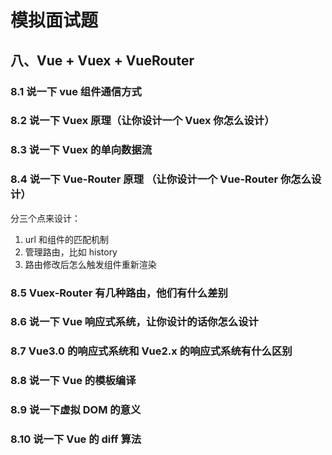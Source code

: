 # 模拟面试题

## 八、Vue + Vuex + VueRouter
### 8.1 说一下 vue 组件通信方式

### 8.2 说一下 Vuex 原理（让你设计一个 Vuex 你怎么设计）

### 8.3 说一下 Vuex 的单向数据流

### 8.4 说一下 Vue-Router 原理 （让你设计一个 Vue-Router 你怎么设计）
分三个点来设计：
1. url 和组件的匹配机制
2. 管理路由，比如 history
3. 路由修改后怎么触发组件重新渲染

### 8.5 Vuex-Router 有几种路由，他们有什么差别

### 8.6 说一下 Vue 响应式系统，让你设计的话你怎么设计

### 8.7 Vue3.0 的响应式系统和 Vue2.x 的响应式系统有什么区别

### 8.8 说一下 Vue 的模板编译

### 8.9 说一下虚拟 DOM 的意义

### 8.10 说一下 Vue 的 diff 算法